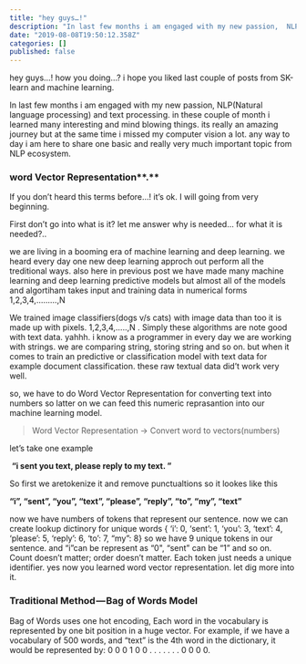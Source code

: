```yaml
---
title: "hey guys…!"
description: "In last few months i am engaged with my new passion,  NLP(Natural language processing) and text processing. in these couple of month i…"
date: "2019-08-08T19:50:12.358Z"
categories: []
published: false
---
```


  

hey guys…! how you doing…? i hope you liked last couple of posts from SK-learn and machine learning.

  

In last few months i am engaged with my new passion, NLP(Natural language processing) and text processing. in these couple of month i learned many interesting and mind blowing things. its really an amazing journey but at the same time i missed my computer vision a lot. any way to day i am here to share one basic and really very much important topic from NLP ecosystem.

### **word Vector** Representation**.**

If you don’t heard this terms before…! it’s ok. I will going from very beginning.

First don’t go into what is it? let me answer why is needed… for what it is needed?..

we are living in a booming era of machine learning and deep learning. we heard every day one new deep learning approch out perform all the treditional ways. also here in previous post we have made many machine learning and deep learning predictive models but almost all of the models and algortiham takes input and training data in numerical forms 1,2,3,4,………,N

We trained image classifiers(dogs v/s cats) with image data than too it is made up with pixels. 1,2,3,4,…..,N . Simply these algorithms are note good with text data. yahhh. i know as a programmer in every day we are working with strings. we are comparing string, storing string and so on. but when it comes to train an predictive or classification model with text data for example document classification. these raw textual data did’t work very well.

so, we have to do Word Vector Representation for converting text into numbers so latter on we can feed this numeric reprasantion into our machine learning model.

> Word Vector Representation -> Convert word to vectors(numbers)

let’s take one example

 **“i sent you text, please reply to my text. ”**

So first we aretokenize it and remove punctualtions so it lookes like this

**“i”, “sent”, “you”, “text”, “please”, “reply”, “to”, “my”, “text”**

now we have numbers of tokens that represent our sentence. now we can create lookup dictinory for unique words { ‘i’: 0, ‘sent’: 1, ‘you’: 3, ‘text’: 4, ‘please’: 5, ‘reply’: 6, ‘to’: 7, “my”: 8} so we have 9 unique tokens in our sentence. and “i”can be represent as “0", “sent” can be “1” and so on. Count doesn’t matter; order doesn’t matter. Each token just needs a unique identifier. yes now you learned word vector representation. let dig more into it.

### **Traditional Method — Bag of Words Model**

Bag of Words uses one hot encoding, Each word in the vocabulary is represented by one bit position in a huge vector. For example, if we have a vocabulary of 500 words, and “text” is the 4th word in the dictionary, it would be represented by: 0 0 0 1 0 0 . . . . . . . 0 0 0 0.
